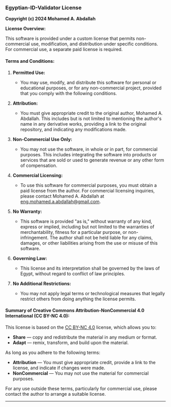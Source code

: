 ### **Egyptian-ID-Validator License**

**Copyright (c) 2024 Mohamed A. Abdallah**

**License Overview:**

This software is provided under a custom license that permits non-commercial use, modification, and distribution under specific conditions. For commercial use, a separate paid license is required.

#### **Terms and Conditions:**

1. **Permitted Use:**
   - You may use, modify, and distribute this software for personal or educational purposes, or for any non-commercial project, provided that you comply with the following conditions.

2. **Attribution:**
   - You must give appropriate credit to the original author, Mohamed A. Abdallah. This includes but is not limited to mentioning the author's name in any derivative works, providing a link to the original repository, and indicating any modifications made.

3. **Non-Commercial Use Only:**
   - You may not use the software, in whole or in part, for commercial purposes. This includes integrating the software into products or services that are sold or used to generate revenue or any other form of compensation.

4. **Commercial Licensing:**
   - To use this software for commercial purposes, you must obtain a paid license from the author. For commercial licensing inquiries, please contact Mohamed A. Abdallah at [eng.mohamed.a.abdallah@gmail.com](mailto:eng.mohamed.a.abdallah@gmail.com).

5. **No Warranty:**
   - This software is provided "as is," without warranty of any kind, express or implied, including but not limited to the warranties of merchantability, fitness for a particular purpose, or non-infringement. The author shall not be held liable for any claims, damages, or other liabilities arising from the use or misuse of this software.

6. **Governing Law:**
   - This license and its interpretation shall be governed by the laws of Egypt, without regard to conflict of law principles.

7. **No Additional Restrictions:**
   - You may not apply legal terms or technological measures that legally restrict others from doing anything the license permits.

#### **Summary of Creative Commons Attribution-NonCommercial 4.0 International (CC BY-NC 4.0):**

This license is based on the [CC BY-NC 4.0](https://creativecommons.org/licenses/by-nc/4.0/legalcode) license, which allows you to:

- **Share** — copy and redistribute the material in any medium or format.
- **Adapt** — remix, transform, and build upon the material.

As long as you adhere to the following terms:

- **Attribution** — You must give appropriate credit, provide a link to the license, and indicate if changes were made.
- **NonCommercial** — You may not use the material for commercial purposes.

For any use outside these terms, particularly for commercial use, please contact the author to arrange a suitable license.

---
